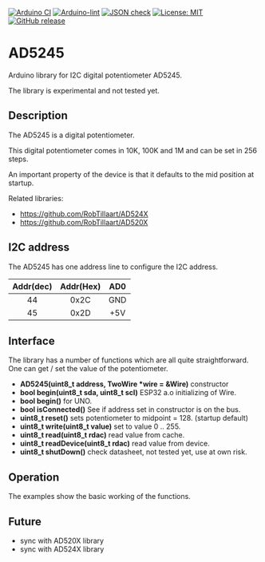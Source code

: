 
[![Arduino CI](https://github.com/RobTillaart/AD5245/workflows/Arduino%20CI/badge.svg)](https://github.com/marketplace/actions/arduino_ci)
[![Arduino-lint](https://github.com/RobTillaart/AD5245/actions/workflows/arduino-lint.yml/badge.svg)](https://github.com/RobTillaart/AD5245/actions/workflows/arduino-lint.yml)
[![JSON check](https://github.com/RobTillaart/AD5245/actions/workflows/jsoncheck.yml/badge.svg)](https://github.com/RobTillaart/AD5245/actions/workflows/jsoncheck.yml)
[![License: MIT](https://img.shields.io/badge/license-MIT-green.svg)](https://github.com/RobTillaart/AD5245/blob/master/LICENSE)
[![GitHub release](https://img.shields.io/github/release/RobTillaart/AD5245.svg?maxAge=3600)](https://github.com/RobTillaart/AD5245/releases)


# AD5245

Arduino library for I2C digital potentiometer AD5245.

The library is experimental and not tested yet.


## Description

The AD5245 is a digital potentiometer.

This digital potentiometer comes in 10K, 100K and 1M
and can be set in 256 steps.

An important property of the device is that it defaults
to the mid position at startup.

Related libraries:
- https://github.com/RobTillaart/AD524X 
- https://github.com/RobTillaart/AD520X 


## I2C address

The AD5245 has one address line to configure the I2C address.

| Addr(dec)| Addr(Hex) | AD0  |
|:--------:|:---------:|:----:|
|  44      |  0x2C     | GND  |
|  45      |  0x2D     | +5V  |


## Interface

The library has a number of functions which are all quite straightforward.
One can get / set the value of the potentiometer.

- **AD5245(uint8_t address, TwoWire \*wire = &Wire)** constructor
- **bool begin(uint8_t sda, uint8_t scl)** ESP32 a.o initializing of Wire.
- **bool begin()** for UNO.
- **bool isConnected()** See if address set in constructor is on the bus.
- **uint8_t reset()** sets potentiometer to midpoint = 128. (startup default)
- **uint8_t write(uint8_t value)** set to value 0 .. 255.
- **uint8_t read(uint8_t rdac)** read value from cache.
- **uint8_t readDevice(uint8_t rdac)** read value from device.
- **uint8_t shutDown()** check datasheet, not tested yet, use at own risk.


## Operation

The examples show the basic working of the functions.


## Future

- sync with AD520X library
- sync with AD524X library

